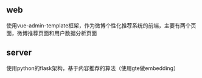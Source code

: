 ## web

使用vue-admin-template框架，作为微博个性化推荐系统的前端，主要有两个页面，微博推荐页面和用户数据分析页面

## server

使用python的flask架构，基于内容推荐的算法（使用gte做embedding）

